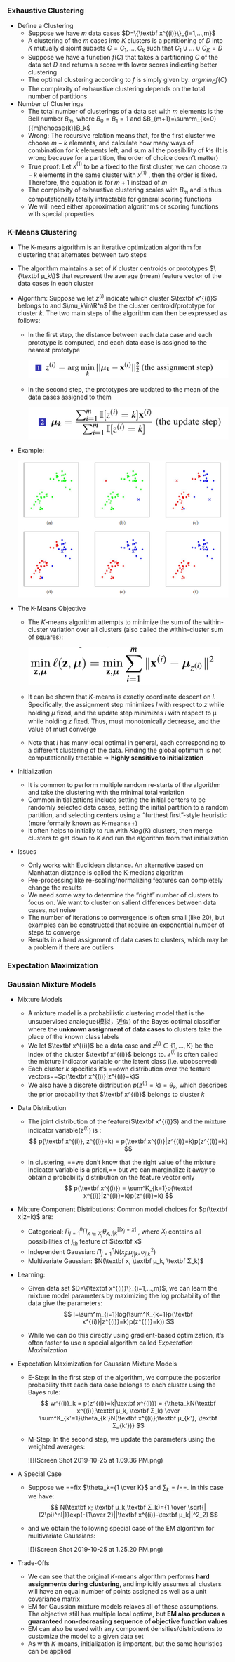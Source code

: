 ### Exhaustive Clustering

* Define a Clustering
  * Suppose we have $m$ data cases $D=\{\textbf x^{(i)}\}_{i=1,...,m}$ 
  * A clustering of the $m$ cases into $K$ clusters is a partitioning of $D$ into $K$ mutually disjoint subsets $C={C_1,...,C_k}$ such that $C_1\cup...\cup C_K=D$
  * Suppose we have a function $f(C)$ that takes a partitioning $C$ of the data set $D$ and returns a score with lower scores indicating better clustering
  * The optimal clustering according to $f$ is simply given by: $argmin_Cf(C)$
  * The complexity of exhaustive clustering depends on the total number of partitions
* Number of Clusterings
  * The total number of clusterings of a data set with $m$ elements is the Bell number $B_m$, where $B_0=B_1=1$ and $B_{m+1}=\sum^m_{k=0}{{m}\choose{k}}B_k$ 
  * Wrong: The recursive relation means that, for the first cluster we choose $m-k$ elements, and calculate how many ways of combination for $k$ elements left, and sum all the possibility of $k$‘s (It is wrong because for a partition, the order of choice doesn’t matter)
  * True proof: Let $x^{(1)}$ to be a fixed to the first cluster, we can choose $m-k$ elements in the same cluster with $x^{(1)}$ , then the order is fixed. Therefore, the equation is for $m+1$ instead of $m$
  * The complexity of exhaustive clustering scales with $B_m$ and is thus computationally totally intractable for general scoring functions
  * We will need either approximation algorithms or scoring functions with special properties

### K-Means Clustering

* The K-means algorithm is an iterative optimization algorithm for clustering that alternates between two steps

* The algorithm maintains a set of $K$ cluster centroids or prototypes $\{\textbf µ_k\}$ that represent the average (mean) feature vector of the data cases in each cluster 

* Algorithm: Suppose we let $z^{(i)}$ indicate which cluster $\textbf x^{(i)}$ belongs to and $\mu_k\in\R^n$ be the cluster centroid/prototype for cluster $k$. The two main steps of the algorithm can then be expressed as follows:

  * In the ﬁrst step, the distance between each data case and each prototype is computed, and each data case is assigned to the nearest prototype 

    ![1571754879633](1571754879633.png)

  * In the second step, the prototypes are updated to the mean of the data cases assigned to them

    ![1571754887382](1571754887382.png)

* Example:

  ![1571754941634](1571754941634.png)

* The K-Means Objective

  * The $K$-means algorithm attempts to minimize the sum of the within-cluster variation over all clusters (also called the within-cluster sum of squares):

    ![1571755101731](1571755101731.png)

  * It can be shown that $K$-means is exactly coordinate descent on $l$. Speciﬁcally, the assignment step minimizes $l$ with respect to $z$ while holding $µ$ ﬁxed, and the update step minimizes $l$ with respect to µ while holding $z$ ﬁxed. Thus, must monotonically decrease, and the value of must converge

  * Note that $l$ has many local optimal in general, each corresponding to a different clustering of the data. Finding the global optimum is not computationally tractable => **highly sensitive to initialization**

* Initialization

  * It is common to perform multiple random re-starts of the algorithm and take the clustering with the minimal total variation
  * Common initializations include setting the initial centers to be randomly selected data cases, setting the initial partition to a random partition, and selecting centers using a “furthest ﬁrst”-style heuristic (more formally known as K-means++)
  * It often helps to initially to run with $K log(K)$ clusters, then merge clusters to get down to $K$ and run the algorithm from that initialization

* Issues

  * Only works with Euclidean distance. An alternative based on Manhattan distance is called the K-medians algorithm 
  * Pre-processing like re-scaling/normalizing features can completely change the results 
  * We need some way to determine the “right” number of clusters to focus on. We want to cluster on salient differences between data cases, not noise 
  * The number of iterations to convergence is often small (like 20), but examples can be constructed that require an exponential number of steps to converge 
  * Results in a hard assignment of data cases to clusters, which may be a problem if there are outliers

### Expectation Maximization



### Gaussian Mixture Models

* Mixture Models

  * A mixture model is a probabilistic clustering model that is the unsupervised analogue(模拟，近似) of the Bayes optimal classiﬁer where the **unknown assignment of data cases** to clusters take the place of the known class labels
  * We let $\textbf x^{(i)}$ be a data case and $z^{(i)} \in \{1,…,K\}$ be the index of the cluster $\textbf x^{(i)}$ belongs to. $z^{(i)}$ is often called the mixture indicator variable or the latent class (i.e. ubobserved)
  * Each cluster $k​$ specifies it’s ==own distribution over the feature vectors==$p(\textbf x^{(i)}|z^{(i)}=k)​$
  * We also have a discrete distribution $p(z^{(i)}=k)=\theta_k​$, which describes the prior probability that $\textbf x^{(i)}​$ belongs to cluster $k​$ 

* Data Distribution

  * The joint distribution of the feature($\textbf x^{(i)}$) and the mixture indicator variable($z^{(i)}$) is :
    $$
    p(\textbf x^{(i)}, z^{(i)}=k) = p(\textbf x^{(i)}|z^{(i)}=k)p(z^{(i)}=k)
    $$

  * In clustering, ==we don’t know that the right value of the mixture indicator variable is a priori,== but we can marginalize it away to obtain a probability distribution on the feature vector only
    $$
    p(\textbf x^{(i)}) = \sum^K_{k=1}p(\textbf x^{(i)}|z^{(i)}=k)p(z^{(i)}=k)
    $$

* Mixture Component Distributions: Common model choices for $p(\textbf x|z=k)$ are:

  * Categorical: $\Pi^n_{j=1}\Pi_{x\in X_j}\theta^{\mathbb I[x_j=x]}_{x,j|k}$ , where $X_j$ contains all possibilities of $j_{th}$ feature of $\textbf x$ 
  * Independent Gaussian: $\Pi^n_{j=1}N(x_j;\mu_{j|k}, \sigma^2_{j|k})$ 
  * Multivariate Gaussian: $N(\textbf x, \textbf μ_k, \textbf Σ_k)$ 

* Learning:

  * Given data set $D=\{\textbf x^{(i)}\}_{i=1,…,m}$, we can learn the mixture model parameters by maximizing the log probability of the data give the parameters:
    $$
    l=\sum^m_{i=1}log(\sum^K_{k=1}p(\textbf x^{(i)}|z^{(i)}=k)p(z^{(i)}=k))
    $$

  * While we can do this directly using gradient-based optimization,
    it’s often faster to use a special algorithm called *Expectation
    Maximization*

* Expectation Maximization for Gaussian Mixture Models

  * E-Step: In the first step of the algorithm, we compute the posterior probability that each data case belongs to each cluster using the Bayes rule:
    $$
    w^{(i)}_k = p(z^{(i)}=k|\textbf x^{(i)}) = {\theta_kN(\textbf x^{(i)};\textbf μ_k, \textbf Σ_k) \over \sum^K_{k'=1}\theta_{k'}N(\textbf x^{(i)};\textbf μ_{k'}, \textbf Σ_{k'})}
    $$

  * M-Step: In the second step, we update the parameters using the weighted averages:

    ![](Screen Shot 2019-10-25 at 1.09.36 PM.png)

* A Special Case

  * Suppose we ==fix $\theta_k={1 \over K}$ and $\sum_k = I$==. In this case we have:
    $$
    N(\textbf x; \textbf μ_k,\textbf Σ_k)={1 \over \sqrt{|(2\pi)^nI|}}exp(-{1\over 2}||\textbf x^{(i)}-\textbf μ_k||^2_2)
    $$

  * and we obtain the following special case of the EM algorithm for multivariate Gaussians:

    ![](Screen Shot 2019-10-25 at 1.25.20 PM.png)

    

* Trade-Offs

  * We can see that the original *K*-means algorithm performs **hard assignments during clustering**, and implicitly assumes all clusters will have an equal number of points assigned as well as a unit covariance matrix 
  * EM for Gaussian mixture models relaxes all of these assumptions. The objective still has multiple local optima, but **EM also produces a guaranteed non-decreasing sequence of objective function values** 
  * EM can also be used with any component densities/distributions to customize the model to a given data set 
  * As with *K*-means, initialization is important, but the same heuristics can be applied 
